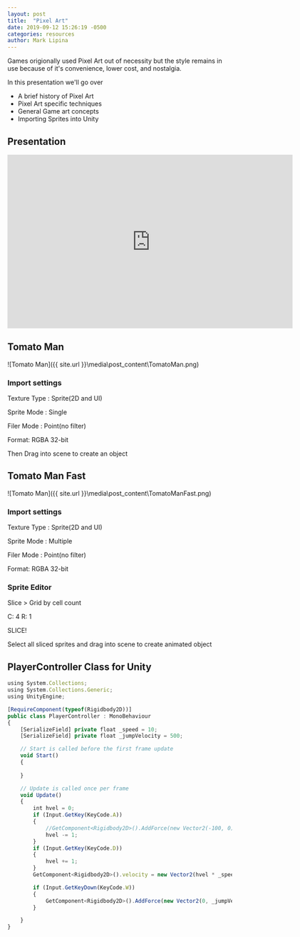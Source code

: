 ```yaml
---
layout: post
title:  "Pixel Art"
date: 2019-09-12 15:26:19 -0500
categories: resources
author: Mark Lipina
---
```


Games origionally used Pixel Art out of necessity but the style remains in use because of it's convenience, lower cost, and nostalgia.

In this presentation we'll go over
 * A brief history of Pixel Art
 * Pixel Art specific techniques
 * General Game art concepts
 * Importing Sprites into Unity
 
## Presentation

<iframe src="https://docs.google.com/presentation/d/e/2PACX-1vQHo61GXdfW9zGA33iedeJ8nocPN3vodnT37GEQaAMR5l90VKE9IZfqFnY95I9T7OFFbOyI8wzYl0pm/embed?start=false&loop=false&delayms=3000" frameborder="0" width="640" height="389" allowfullscreen="true" mozallowfullscreen="true" webkitallowfullscreen="true"></iframe>

## Tomato Man

![Tomato Man]({{ site.url }}\media\post_content\TomatoMan.png)


### Import settings

Texture Type : Sprite(2D and UI)

Sprite Mode : Single

Filer Mode : Point(no filter)

Format: RGBA 32-bit


Then Drag into scene to create an object

## Tomato Man Fast

![Tomato Man]({{ site.url }}\media\post_content\TomatoManFast.png)

### Import settings

Texture Type : Sprite(2D and UI)

Sprite Mode : Multiple

Filer Mode : Point(no filter)

Format: RGBA 32-bit

### Sprite Editor

Slice > Grid by cell count

C: 4    R: 1

SLICE!

Select all sliced sprites and drag into scene to create animated object

## PlayerController Class for Unity

```javascript
using System.Collections;
using System.Collections.Generic;
using UnityEngine;

[RequireComponent(typeof(Rigidbody2D))]
public class PlayerController : MonoBehaviour
{
    [SerializeField] private float _speed = 10;
    [SerializeField] private float _jumpVelocity = 500;

    // Start is called before the first frame update
    void Start()
    {
        
    }

    // Update is called once per frame
    void Update()
    {
        int hvel = 0;
        if (Input.GetKey(KeyCode.A))
        {
            //GetComponent<Rigidbody2D>().AddForce(new Vector2(-100, 0));
            hvel -= 1;
        }
        if (Input.GetKey(KeyCode.D))
        {
            hvel += 1;
        }
        GetComponent<Rigidbody2D>().velocity = new Vector2(hvel * _speed, GetComponent<Rigidbody2D>().velocity.y);

        if (Input.GetKeyDown(KeyCode.W))
        {
            GetComponent<Rigidbody2D>().AddForce(new Vector2(0, _jumpVelocity));
        }

    }
}
```